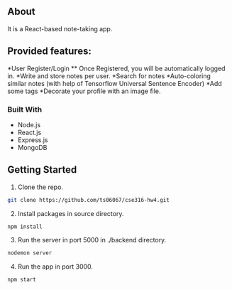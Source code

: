 ## About
It is a React-based note-taking app.

## Provided features:
  *User Register/Login
      ** Once Registered, you will be automatically logged in.
  *Write and store notes per user.
  *Search for notes
  *Auto-coloring similar notes (with help of Tensorflow Universal Sentence Encoder)
  *Add some tags
  *Decorate your profile with an image file.

### Built With
* Node.js
* React.js
* Express.js
* MongoDB

## Getting Started
1. Clone the repo.
  ```sh
  git clone https://github.com/ts06067/cse316-hw4.git
  ```
2. Install packages in source directory.
  ```sh
  npm install
  ```
3. Run the server in port 5000 in ./backend directory.
  ```sh
  nodemon server
  ```
4. Run the app in port 3000.
  ```sh
  npm start
  ```
